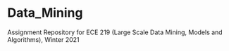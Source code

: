 # Data_Mining
Assignment Repository for ECE 219 (Large Scale Data Mining, Models and Algorithms), Winter 2021
